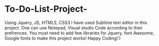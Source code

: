 # To-Do-List-Project-
Using Jquery, JS, HTML5, CSS3
I have used Sublime text editor in this project. One can use Notepad, Visual studio Code according to their prefrences.
You must need to add few libraries for Jquery, font Awesome, Google fonts to make this project works!
Happy Coding!:)
